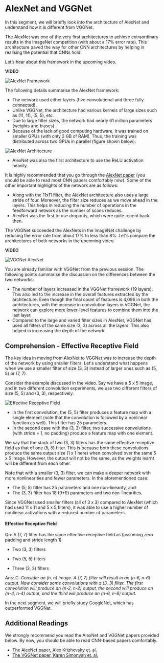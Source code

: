 # AlexNet and VGGNet

In this segment, we will briefly look into the architecture of AlexNet and understand how it is different from VGGNet.

The AlexNet was one of the very first architectures to achieve extraordinary results in the ImageNet competition (with about a 17% error rate). This architecture paved the way for other CNN architectures by helping in realising the potential that CNNs hold.

Let’s hear about this framework in the upcoming video.

**VIDEO**

![AlexNet Framework](https://i.ibb.co/NpPSBcP/Alex-Net-Framework.jpg)

The following details summarise the AlexNet framework:

-   The network used either layers (five convolutional and three fully connected). 
-   Unlike VGGNet, the architecture had various kernels of large sizes such as (11, 11), (5, 5), etc. 
-   Due to large filter sizes, the network had nearly 61 million parameters (weights and biases).
-   Because of the lack of good computing hardware, it was trained on smaller GPUs (with only 3 GB of RAM). Thus, the training was distributed across two GPUs in parallel (figure shown below). 

![AlexNet Architecture](https://i.ibb.co/SKnXTsB/Alex-Net-Architecture.jpg)

-   AlexNet was also the first architecture to use the ReLU activation heavily.

It is highly recommended that you go through the [AlexNet paper](https://papers.nips.cc/paper/4824-imagenet-classification-with-deep-convolutional-neural-networks.pdf) (you should be able to read most CNN papers comfortably now). Some of the other important highlights of the network are as follows:

-   Along with the 11x11 filter, the AlexNet architecture also uses a large stride of four. Moreover, the filter size reduces as we move ahead in the layers. This helps in reducing the number of operations in the feedforward network as the number of scans reduces.
-   AlexNet was the first to use dropouts, which were quite recent back then.

The VGGNet succeeded the AlexNets in the ImageNet challenge by reducing the error rate from about 17% to less than 8%. Let's compare the architectures of both networks in the upcoming video.

**VIDEO**

![VGGNet AlexNet](https://i.ibb.co/g7JyYN0/VGGNet-Alex-Net.jpg)

You are already familiar with VGGNet from the previous session. The following points summarise the discussion on the differences between the two networks:

-   The number of layers increased in the VGGNet framework (19 layers). This also led to the increase in the overall features extracted by the architecture. Even though the final count of features is 4,096 in both the architectures, with the increase in convolution layers in VGGNet, the network can explore more lower-level features to combine them into the last layer.
-   Compared to the large and varied filter sizes in AlexNet, VGGNet has used all filters of the same size (3, 3) across all the layers. This also helped in increasing the depth of the network.

## Comprehension - Effective Receptive Field

The key idea in moving from AlexNet to VGGNet was to increase the depth of the network by using smaller filters. Let's understand what happens when we use a smaller filter of size (3, 3) instead of larger ones such as (5, 5) or (7, 7).

Consider the example discussed in the video. Say we have a 5 x 5 image, and in two different convolution experiments, we use two different filters of size (5, 5) and (3, 3), respectively.

![Effective Receptive Field](https://i.ibb.co/JvDcW4v/Effective-Receptive-Field.jpg)

-   In the first convolution, the (5, 5) filter produces a feature map with a single element (note that the convolution is followed by a nonlinear function as well). This filter has 25 parameters.
-   In the second case with the (3, 3) filter, two successive convolutions (with stride = 1, no padding) produce a feature map with one element.

We say that the stack of two (3, 3) filters has the same effective receptive field as that of one (5, 5) filter. This is because both these convolutions produce the same output size (1 x 1 here) when convolved over the same 5 x 5 image. However, the output will not be the same, as the weights learnt will be different from each other.

Note that with a smaller (3, 3) filter, we can make a deeper network with more nonlinearities and fewer parameters. In the aforementioned case:

-   The (5, 5) filter has 25 parameters and one non-linearity, and
-   The (3, 3) filter has 18 (9+9) parameters and two non-linearities.

Since VGGNet used smaller filters (all of 3 x 3) compared to AlexNet (which had used 11 x 11 and 5 x 5 filters), it was able to use a higher number of nonlinear activations with a reduced number of parameters.

#### Effective Receptive Field

Qn: A (7, 7) filter has the same effective receptive field as (assuming zero padding and stride length 1):

- Two (3, 3) filters

- Two (5, 5) filters

- Three (3, 3) filters

Ans: C. *Consider an (n, n) image. A (7, 7) filter will result in an (n-6, n-6) output. Now consider some convolutions with a (3, 3) filter. The first convolution will produce an (n-2, n-2) output, the second will produce an (n-4, n-4) output, and the third will produce an (n-6, n-6) output.*

In the next segment, we will briefly study GoogleNet, which has outperformed VGGNet.

## Additional Readings

We strongly recommend you read the AlexNet and VGGNet papers provided below. By now, you should be able to read CNN-based papers comfortably.

-   [The AlexNet paper, Alex Krizhevsky et. al.](https://papers.nips.cc/paper/4824-imagenet-classification-with-deep-convolutional-neural-networks.pdf)
-   [The VGGNet paper, Karen Simonyan et. al.](https://arxiv.org/pdf/1409.1556.pdf)